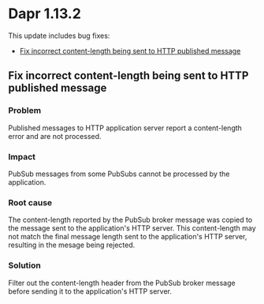 # Dapr 1.13.2

This update includes bug fixes:

- [Fix incorrect content-length being sent to HTTP published message](#fix-incorrect-content-length-being-sent-to-http-published-message)

## Fix incorrect content-length being sent to HTTP published message

### Problem

Published messages to HTTP application server report a content-length error and are not processed.

### Impact

PubSub messages from some PubSubs cannot be processed by the application.

### Root cause

The content-length reported by the PubSub broker message was copied to the message sent to the application's HTTP server.
This content-length may not match the final message length sent to the application's HTTP server, resulting in the mesage being rejected.

### Solution

Filter out the content-length header from the PubSub broker message before sending it to the application's HTTP server.
